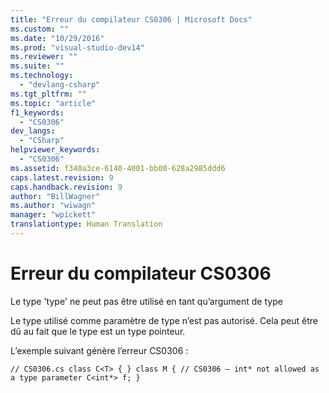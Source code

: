 ```yaml
---
title: "Erreur du compilateur CS0306 | Microsoft Docs"
ms.custom: ""
ms.date: "10/29/2016"
ms.prod: "visual-studio-dev14"
ms.reviewer: ""
ms.suite: ""
ms.technology: 
  - "devlang-csharp"
ms.tgt_pltfrm: ""
ms.topic: "article"
f1_keywords: 
  - "CS0306"
dev_langs: 
  - "CSharp"
helpviewer_keywords: 
  - "CS0306"
ms.assetid: f340a3ce-6140-4001-bb00-628a2985ddd6
caps.latest.revision: 9
caps.handback.revision: 9
author: "BillWagner"
ms.author: "wiwagn"
manager: "wpickett"
translationtype: Human Translation
---
```

# Erreur du compilateur CS0306
Le type 'type' ne peut pas être utilisé en tant qu’argument de type  
  
 Le type utilisé comme paramètre de type n’est pas autorisé. Cela peut être dû au fait que le type est un type pointeur.  
  
 L’exemple suivant génère l’erreur CS0306 :  
  
```  
// CS0306.cs class C<T> { } class M { // CS0306 – int* not allowed as a type parameter C<int*> f; }  
```